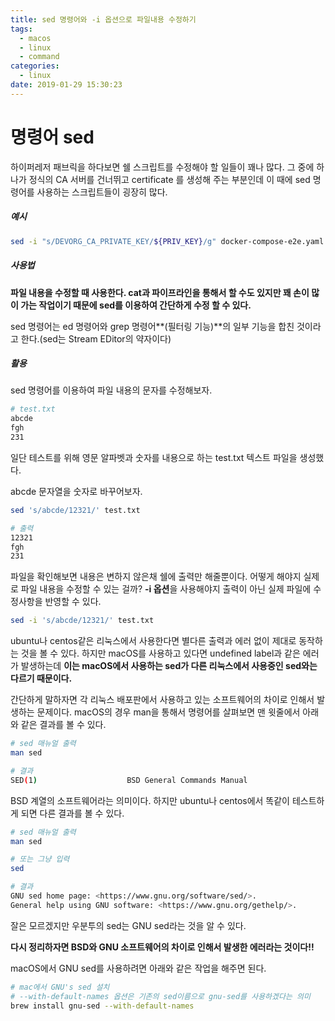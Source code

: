 ```yaml
---
title: sed 명령어와 -i 옵션으로 파일내용 수정하기
tags:
  - macos
  - linux
  - command
categories:
  - linux
date: 2019-01-29 15:30:23
---
```


# 명령어 sed

하이퍼레저 패브릭을 하다보면 쉘 스크립트를 수정해야 할 일들이 꽤나 많다. 그 중에 하나가 정식의 CA 서버를 건너뛰고 certificate 를 생성해 주는 부분인데 이 때에 sed 명령어를 사용하는 스크립트들이 굉장히 많다.

##### 예시

```sh
sed -i "s/DEVORG_CA_PRIVATE_KEY/${PRIV_KEY}/g" docker-compose-e2e.yaml
```



##### 사용법

**파일 내용을 수정할 때 사용한다. cat과 파이프라인을 통해서 할 수도 있지만 꽤 손이 많이 가는 작업이기 때문에 sed를 이용하여 간단하게 수정 할 수 있다.**

sed 명령어는 ed 명령어와 grep 명령어**(필터링 기능)**의 일부 기능을 합친 것이라고 한다.(sed는 Stream EDitor의 약자이다) 



##### 활용

sed 명령어를 이용하여 파일 내용의 문자를 수정해보자.

```sh
# test.txt
abcde
fgh
231
```

일단 테스트를 위해 영문 알파벳과 숫자를 내용으로 하는 test.txt 텍스트 파일을 생성했다.

abcde 문자열을 숫자로 바꾸어보자.

```sh
sed 's/abcde/12321/' test.txt

# 출력
12321
fgh
231
```

파일을 확인해보면 내용은 변하지 않은채 쉘에 출력만 해줄뿐이다. 어떻게 해야지 실제로 파일 내용을 수정할 수 있는 걸까? **-i 옵션**을 사용해야지 출력이 아닌 실제 파일에 수정사항을 반영할 수 있다.

```sh
sed -i 's/abcde/12321/' test.txt
```

ubuntu나 centos같은 리눅스에서 사용한다면 별다른 출력과 에러 없이 제대로 동작하는 것을 볼 수 있다. 하지만 macOS를 사용하고 있다면 undefined label과 같은 에러가 발생하는데 **이는 macOS에서 사용하는 sed가 다른 리눅스에서 사용중인 sed와는 다르기 때문이다.**

간단하게 말하자면 각 리눅스 배포판에서 사용하고 있는 소프트웨어의 차이로 인해서 발생하는 문제이다. macOS의 경우 man을 통해서 명령어를 살펴보면 맨 윗줄에서 아래와 같은 결과를 볼 수 있다.

```sh
# sed 매뉴얼 출력
man sed

# 결과
SED(1)                    BSD General Commands Manual                   SED(1)
```

BSD 계열의 소프트웨어라는 의미이다. 하지만 ubuntu나 centos에서 똑같이 테스트하게 되면 다른 결과를 볼 수 있다.

```sh
# sed 매뉴얼 출력
man sed

# 또는 그냥 입력
sed

# 결과
GNU sed home page: <https://www.gnu.org/software/sed/>.
General help using GNU software: <https://www.gnu.org/gethelp/>.
```

잘은 모르겠지만 우분투의 sed는 GNU sed라는 것을 알 수 있다.

**다시 정리하자면 BSD와 GNU 소프트웨어의 차이로 인해서 발생한 에러라는 것이다!!**

macOS에서 GNU sed를 사용하려면 아래와 같은 작업을 해주면 된다.

```sh
# mac에서 GNU's sed 설치
# --with-default-names 옵션은 기존의 sed이름으로 gnu-sed를 사용하겠다는 의미
brew install gnu-sed --with-default-names
```